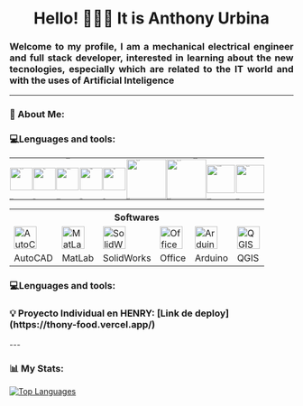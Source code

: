<div>
    <h1 align="center"> Hello! 🙋🏾‍♂️ It is Anthony Urbina</h1>
    <h3 align="justify">Welcome to my profile, I am a mechanical electrical engineer and full stack developer,
        interested in learning about the new tecnologies, especially which are related to the IT world and with the uses
        of Artificial Inteligence </h3>
</div>

---

### 🧮 About Me:

<div align="left">
    <h3> 💻Lenguages and tools:</h3>
    <table class="default" style="font-size:10%">
        <tr>
            <th colspan="5">Front End</th>
            <th colspan="4">Back End</th>
        </tr>
        <tr>
            <td>
                <img src="https://cdn.jsdelivr.net/gh/devicons/devicon/icons/react/react-original.svg" title="React JS"
                    alt="React JS" width="40" heigth="40" />
            </td>
            <td>
                <img src="https://cdn.jsdelivr.net/gh/devicons/devicon/icons/redux/redux-original.svg" title="Redux"
                    alt="Redux" width="40" heigth="40" />
            </td>
            <td>
                <img src="https://cdn.jsdelivr.net/gh/devicons/devicon/icons/javascript/javascript-original.svg"
                    title="JavaScript" alt="JavaScript" width="40" heigth="40" />
            </td>
            <td>
                <img src="https://cdn.jsdelivr.net/gh/devicons/devicon/icons/html5/html5-original.svg" title="HTML5"
                    alt="HTML5" width="40" heigth="40" />
            </td>
            <td>
                <img src="https://cdn.jsdelivr.net/gh/devicons/devicon/icons/css3/css3-original.svg" title="CSS3"
                    alt="CSS3" width="40" heigth="40" />
            </td>
            <td>
                <img src="https://cdn.jsdelivr.net/gh/devicons/devicon/icons/nodejs/nodejs-original-wordmark.svg"
                    title="Node JS" alt="Node JS" width="70" heigth="70" align="center" />
            </td>
            <td>
                <img src="https://cdn.jsdelivr.net/gh/devicons/devicon/icons/express/express-original-wordmark.svg"
                    title="Express JS" alt="Express JS" width="70" heigth="70" align="center" />
            </td>
            <td>
                <img src="https://cdn.jsdelivr.net/gh/devicons/devicon/icons/postgresql/postgresql-original.svg"
                    title="PostGreSQL" alt="PostGreSQL" width="50" heigth="50" align="center" />
            </td>
            <td>
                <img src="https://cdn.jsdelivr.net/gh/devicons/devicon/icons/sequelize/sequelize-original.svg"
                    title="Sequelize" alt="Sequelize" width="50" heigth="50" align="center" />
            </td>
        </tr>
        <tr>
            <td>React JS</td>
            <td>Redux</td>
            <td>JavaScript</td>
            <td>HTML5</td>
            <td>CSS3</td>
            <td>Node JS</td>
            <td>Express JS</td>
            <td>PostgreSQL</td>
            <td>Sequelize</td>
        </tr>
    </table>
</div>

<div>
    <table class="default">
        <tr>
            <th colspan="6">Softwares</th>
        </tr>
        <tr>
            <td>
                <img src="https://img.icons8.com/fluency/344/autocad.png" title="AutoCAD" alt="AutoCAD" width="40"
                    heigth="40" align="center" />
            </td>
            <td>
                <img src="https://cdn.jsdelivr.net/gh/devicons/devicon/icons/matlab/matlab-original.svg" title="MatLab"
                    alt="MatLab" width="40" heigth="40" align="center" />
            </td>
            <td>
                <img src="https://img.icons8.com/color/344/solidworks.png" title="SolidWorks" alt="SolidWorks"
                    width="40" heigth="40" align="center" />
            </td>
            <td>
                <img src="https://img.icons8.com/color/344/office-365.png" title="Office" alt="Office" width="40"
                    heigth="40" align="center" />
            </td>
            <td>
                <img src="https://cdn.jsdelivr.net/gh/devicons/devicon/icons/arduino/arduino-original.svg"
                    title="Arduino" alt="Arduino" width="40" heigth="40" align="center" />
            </td>
            <td>
                <img src="https://upload.wikimedia.org/wikipedia/commons/thumb/9/91/QGIS_logo_new.svg/1200px-QGIS_logo_new.svg.png"
                    title="QGIS" alt="QGIS" width="40" heigth="40" align="center" />
            </td>
        </tr>
        <tr>
            <td>AutoCAD</td>
            <td>MatLab</td>
            <td>SolidWorks</td>
            <td>Office</td>
            <td>Arduino</td>
            <td>QGIS</td>
        </tr>
    </table>
</div>

<h3> 💻Lenguages and tools:</h3>

<h3>💡 Proyecto Individual en HENRY: [Link de deploy](https://thony-food.vercel.app/) </h3>
---

### 📊 My Stats:

[![Top Languages](https://github-readme-stats.vercel.app/api/top-langs/?username=thonyiuci)](https://github.com/anuraghazra/github-readme-stats)

<!--
**ThonyIucI/thonyiuci** is a ✨ _special_ ✨ repository because its `README.md` (this file) appears on your GitHub profile.

Here are some ideas to get you started:

- 🔭 I’m currently working on ...
- 🌱 I’m currently learning ...
- 👯 I’m looking to collaborate on ...
- 🤔 I’m looking for help with ...
- 💬 Ask me about ...
- 📫 How to reach me: ...
- 😄 Pronouns: ...
- ⚡ Fun fact: ...
-->

